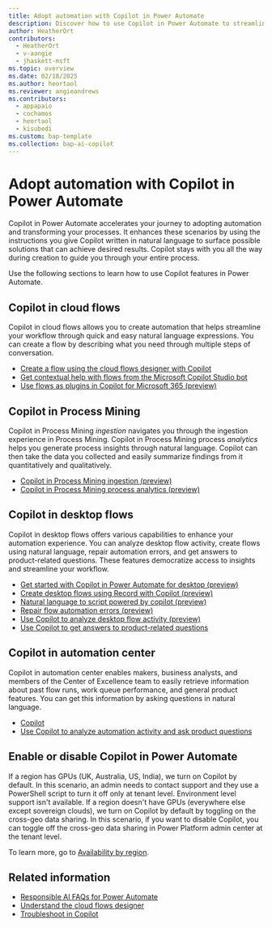 ```yaml
---
title: Adopt automation with Copilot in Power Automate
description: Discover how to use Copilot in Power Automate to streamline your automation processes with natural language instructions.
author: HeatherOrt
contributors:
  - HeatherOrt
  - v-aangie
  - jhaskett-msft
ms.topic: overview
ms.date: 02/18/2025
ms.author: heortaol
ms.reviewer: angieandrews
ms.contributors:
  - appapaio
  - cochamos
  - heortaol
  - kisubedi
ms.custom: bap-template
ms.collection: bap-ai-copilot
---
```


# Adopt automation with Copilot in Power Automate

Copilot in Power Automate accelerates your journey to adopting automation and transforming your processes. It enhances these scenarios by using the instructions you give Copilot written in natural language to surface possible solutions that can achieve desired results. Copilot stays with you all the way during creation to guide you through your entire process.

Use the following sections to learn how to use Copilot features in Power Automate.

## Copilot in cloud flows

Copilot in cloud flows allows you to create automation that helps streamline your workflow through quick and easy natural language expressions. You can create a flow by describing what you need through multiple steps of conversation.

- [Create a flow using the cloud flows designer with Copilot](get-started-with-copilot.md#create-a-flow-using-the-cloud-flows-designer-with-copilot)
- [Get contextual help with flows from the Microsoft Copilot Studio bot](contextual-help-bot.md)
- [Use flows as plugins in Copilot for Microsoft 365 (preview)](flow-plugins-m365.md)

## Copilot in Process Mining

Copilot in Process Mining *ingestion* navigates you through the ingestion experience in Process Mining. Copilot in Process Mining process *analytics* helps you generate process insights through natural language. Copilot can then take the data you collected and easily summarize findings from it quantitatively and qualitatively.

- [Copilot in Process Mining ingestion (preview)](process-mining-copilot-in-ingestion.md)
- [Copilot in Process Mining process analytics (preview)](process-mining-copilot-in-process-analytics.md)

## Copilot in desktop flows

Copilot in desktop flows offers various capabilities to enhance your automation experience. You can analyze desktop flow activity, create flows using natural language, repair automation errors, and get answers to product-related questions. These features democratize access to insights and streamline your workflow.

- [Get started with Copilot in Power Automate for desktop (preview)](desktop-flows/copilot-in-power-automate-for-desktop.md)
- [Create desktop flows using Record with Copilot (preview)](desktop-flows/create-flow-using-ai-recorder.md)
- [Natural language to script powered by copilot (preview)](desktop-flows/actions-reference/scripting.md#natural-language-to-script-powered-by-copilot-preview)
- [Repair flow automation errors (preview)](desktop-flows/repair-at-runtime.md)
- [Use Copilot to analyze desktop flow activity (preview)](desktop-flows/use-copilot-to-analyze-desktopflow-activity.md)
- [Use Copilot to get answers to product-related questions](desktop-flows/copilot-in-power-automate-for-desktop.md#use-copilot-to-get-answers-to-product-related-questions)

## Copilot in automation center

Copilot in automation center enables makers, business analysts, and members of the Center of Excellence team to easily retrieve information about past flow runs, work queue performance, and general product features. You can get this information by asking questions in natural language.

- [Copilot](automation-center-overview.md#copilot)
- [Use Copilot to analyze automation activity and ask product questions](automation-center-copilot.md)

## Enable or disable Copilot in Power Automate

If a region has GPUs (UK, Australia, US, India), we turn on Copilot by default. In this scenario, an admin needs to contact support and they use a PowerShell script to turn it off only at tenant level. Environment level support isn't available. If a region doesn't have GPUs (everywhere else except sovereign clouds), we turn on Copilot by default by toggling on the cross-geo data sharing. In this scenario, if you want to disable Copilot, you can toggle off the cross-geo data sharing in Power Platform admin center at the tenant level.

To learn more, go to [Availability by region](get-started-with-copilot.md#availability-by-region).

## Related information

- [Responsible AI FAQs for Power Automate](responsible-ai-overview.md)
- [Understand the cloud flows designer](flows-designer.md)
- [Troubleshoot in Copilot](fix-flow-failures.md#troubleshoot-in-copilot)
